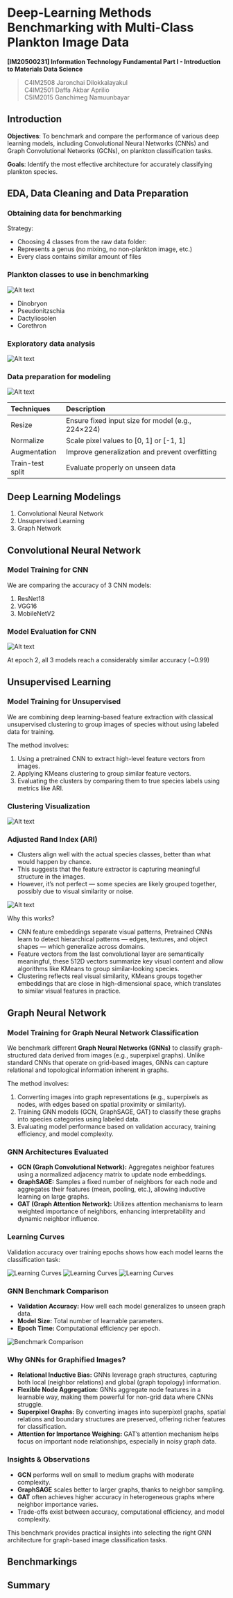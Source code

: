 # Deep-Learning Methods Benchmarking with Multi-Class Plankton Image Data

**[IM20500231] Information Technology Fundamental Part I - Introduction to Materials Data Science**

> C4IM2508 Jaronchai Dilokkalayakul  
> C4IM2501 Daffa Akbar Aprilio  
> C5IM2015 Ganchimeg Namuunbayar  

## Introduction

**Objectives**: To benchmark and compare the performance of various deep learning models, including Convolutional Neural Networks (CNNs) and Graph Convolutional Networks (GCNs), on plankton classification tasks.

**Goals**: Identify the most effective architecture for accurately classifying plankton species.

## EDA, Data Cleaning and Data Preparation

### Obtaining data for benchmarking

Strategy:

- Choosing 4 classes from the raw data folder:
- Represents a genus (no mixing, no non-plankton image, etc.)
- Every class contains similar amount of files

### Plankton classes to use in benchmarking

![Alt text](assets/figures/species.png)

- Dinobryon
- Pseudonitzschia
- Dactyliosolen
- Corethron

### Exploratory data analysis

![Alt text](assets/figures/eda.png)


### Data preparation for modeling

![Alt text](assets/figures/batch.png)

| Techniques | Description |
| :-------- | :-------- |
| Resize | Ensure fixed input size for model (e.g., 224×224) |
| Normalize | Scale pixel values to [0, 1] or [-1, 1] |
| Augmentation | Improve generalization and prevent overfitting |
| Train-test split | Evaluate properly on unseen data |


## Deep Learning Modelings

1. Convolutional Neural Network
2. Unsupervised Learning
3. Graph Network

## Convolutional Neural Network

### Model Training for CNN

We are comparing the accuracy of 3 CNN models:
1. ResNet18
2. VGG16
3. MobileNetV2

### Model Evaluation for CNN

![Alt text](assets/graph/CNN_accuracy.png)

At epoch 2, all 3 models reach a considerably similar accuracy (~0.99)

## Unsupervised Learning

### Model Training for Unsupervised

We are combining deep learning-based feature extraction with classical unsupervised clustering to group images of species without using labeled data for training.

The method involves:

1. Using a pretrained CNN to extract high-level feature vectors from images.
2. Applying KMeans clustering to group similar feature vectors.
3. Evaluating the clusters by comparing them to true species labels using metrics like ARI.

### Clustering Visualization

![Alt text](assets/figures/unsup_tsne.png)

### Adjusted Rand Index (ARI)

- Clusters align well with the actual species classes, better than what would happen by chance.
- This suggests that the feature extractor is capturing meaningful structure in the images.
- However, it’s not perfect — some species are likely grouped together, possibly due to visual similarity or noise.

![Alt text](assets/figures/unsup_conf.png)

Why this works?

- CNN feature embeddings separate visual patterns, Pretrained CNNs learn to detect hierarchical patterns — edges, textures, and object shapes — which generalize across domains.
- Feature vectors from the last convolutional layer are semantically meaningful, these 512D vectors summarize key visual content and allow algorithms like KMeans to group similar-looking species.
- Clustering reflects real visual similarity, KMeans groups together embeddings that are close in high-dimensional space, which translates to similar visual features in practice.

## Graph Neural Network
### Model Training for Graph Neural Network Classification

We benchmark different **Graph Neural Networks (GNNs)** to classify graph-structured data derived from images (e.g., superpixel graphs). Unlike standard CNNs that operate on grid-based images, GNNs can capture relational and topological information inherent in graphs.

The method involves:

1. Converting images into graph representations (e.g., superpixels as nodes, with edges based on spatial proximity or similarity).
2. Training GNN models (GCN, GraphSAGE, GAT) to classify these graphs into species categories using labeled data.
3. Evaluating model performance based on validation accuracy, training efficiency, and model complexity.

### GNN Architectures Evaluated

- **GCN (Graph Convolutional Network):** Aggregates neighbor features using a normalized adjacency matrix to update node embeddings.
- **GraphSAGE:** Samples a fixed number of neighbors for each node and aggregates their features (mean, pooling, etc.), allowing inductive learning on large graphs.
- **GAT (Graph Attention Network):** Utilizes attention mechanisms to learn weighted importance of neighbors, enhancing interpretability and dynamic neighbor influence.

### Learning Curves

Validation accuracy over training epochs shows how each model learns the classification task:

![Learning Curves](assets/figures/graph/gcn_learning_curve.png)
![Learning Curves](assets/figures/graph/sage_learning_curve.png)
![Learning Curves](assets/figures/graph/gat_learning_curve.png)

### GNN Benchmark Comparison

- **Validation Accuracy:** How well each model generalizes to unseen graph data.
- **Model Size:** Total number of learnable parameters.
- **Epoch Time:** Computational efficiency per epoch.

![Benchmark Comparison](assets/figures/graph/gnn_comparison.png)

### Why GNNs for Graphified Images?

- **Relational Inductive Bias:** GNNs leverage graph structures, capturing both local (neighbor relations) and global (graph topology) information.
- **Flexible Node Aggregation:** GNNs aggregate node features in a learnable way, making them powerful for non-grid data where CNNs struggle.
- **Superpixel Graphs:** By converting images into superpixel graphs, spatial relations and boundary structures are preserved, offering richer features for classification.
- **Attention for Importance Weighing:** GAT’s attention mechanism helps focus on important node relationships, especially in noisy graph data.

### Insights & Observations

- **GCN** performs well on small to medium graphs with moderate complexity.
- **GraphSAGE** scales better to larger graphs, thanks to neighbor sampling.
- **GAT** often achieves higher accuracy in heterogeneous graphs where neighbor importance varies.
- Trade-offs exist between accuracy, computational efficiency, and model complexity.

This benchmark provides practical insights into selecting the right GNN architecture for graph-based image classification tasks.


## Benchmarkings

## Summary
